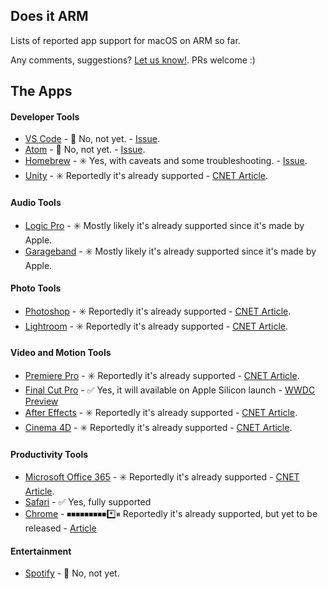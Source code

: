 Does it ARM
----

Lists of reported app support for macOS on ARM so far. 

Any comments, suggestions? [Let us know!](https://github.com/ThatGuySam/doesitarm/issues). PRs welcome :) 


## The Apps

#### Developer Tools

* [VS Code](https://code.visualstudio.com/) - 🚫 No, not yet. - [Issue](https://github.com/microsoft/vscode/issues/104780). 
* [Atom](https://atom.io/) - 🚫 No, not yet. - [Issue](https://github.com/atom/atom/issues/21078). 
* [Homebrew](https://brew.sh/) - ✳️ Yes, with caveats and some troubleshooting. - [Issue](https://github.com/Homebrew/brew/issues/7857). 
* [Unity](https://store.unity.com/download) - ✳️ Reportedly it's already supported - [CNET Article](https://www.cnet.com/news/microsoft-365-and-adobe-creative-cloud-will-support-mac-arm-natively/#:~:text=At%20its%20annual%20Worldwide%20Developers,which%20it%20calls%20Apple%20silicon.&text=Adobe's%20Creative%20Cloud%20software%20includes,InDesign%2C%20Premiere%20Pro%20and%20Illustrator.). 


#### Audio Tools

* [Logic Pro](https://www.apple.com/logic-pro/) - ✳️ Mostly likely it's already supported since it's made by Apple.
* [Garageband](https://www.apple.com/mac/garageband/) - ✳️ Mostly likely it's already supported since it's made by Apple.



#### Photo Tools

* [Photoshop](https://www.adobe.com/products/photoshop.html) - ✳️ Reportedly it's already supported - [CNET Article](https://www.cnet.com/news/microsoft-365-and-adobe-creative-cloud-will-support-mac-arm-natively/#:~:text=At%20its%20annual%20Worldwide%20Developers,which%20it%20calls%20Apple%20silicon.&text=Adobe's%20Creative%20Cloud%20software%20includes,InDesign%2C%20Premiere%20Pro%20and%20Illustrator.). 
* [Lightroom](https://www.adobe.com/products/photoshop-lightroom.html) - ✳️ Reportedly it's already supported - [CNET Article](https://www.cnet.com/news/microsoft-365-and-adobe-creative-cloud-will-support-mac-arm-natively/#:~:text=At%20its%20annual%20Worldwide%20Developers,which%20it%20calls%20Apple%20silicon.&text=Adobe's%20Creative%20Cloud%20software%20includes,InDesign%2C%20Premiere%20Pro%20and%20Illustrator.). 


#### Video and Motion Tools

* [Premiere Pro](https://www.adobe.com/products/premiere.html) - ✳️ Reportedly it's already supported - [CNET Article](https://www.cnet.com/news/microsoft-365-and-adobe-creative-cloud-will-support-mac-arm-natively/#:~:text=At%20its%20annual%20Worldwide%20Developers,which%20it%20calls%20Apple%20silicon.&text=Adobe's%20Creative%20Cloud%20software%20includes,InDesign%2C%20Premiere%20Pro%20and%20Illustrator.). 
* [Final Cut Pro](https://www.apple.com/final-cut-pro/) - ✅ Yes, it will available on Apple Silicon launch - [WWDC Preview](https://youtu.be/GEZhD3J89ZE?t=5844)
* [After Effects](https://www.adobe.com/products/aftereffects.html) - ✳️ Reportedly it's already supported - [CNET Article](https://www.cnet.com/news/microsoft-365-and-adobe-creative-cloud-will-support-mac-arm-natively/#:~:text=At%20its%20annual%20Worldwide%20Developers,which%20it%20calls%20Apple%20silicon.&text=Adobe's%20Creative%20Cloud%20software%20includes,InDesign%2C%20Premiere%20Pro%20and%20Illustrator.). 
* [Cinema 4D](https://www.maxon.net/en-us/products/cinema-4d/overview/) - ✳️ Reportedly it's already supported - [CNET Article](https://www.cnet.com/news/microsoft-365-and-adobe-creative-cloud-will-support-mac-arm-natively/#:~:text=At%20its%20annual%20Worldwide%20Developers,which%20it%20calls%20Apple%20silicon.&text=Adobe's%20Creative%20Cloud%20software%20includes,InDesign%2C%20Premiere%20Pro%20and%20Illustrator.). 



#### Productivity Tools

* [Microsoft Office 365](https://www.microsoft.com/en-us/microsoft-365/office-365) - ✳️ Reportedly it's already supported - [CNET Article](https://www.cnet.com/news/microsoft-365-and-adobe-creative-cloud-will-support-mac-arm-natively/#:~:text=At%20its%20annual%20Worldwide%20Developers,which%20it%20calls%20Apple%20silicon.&text=Adobe's%20Creative%20Cloud%20software%20includes,InDesign%2C%20Premiere%20Pro%20and%20Illustrator.). 
* [Safari](https://www.apple.com/safari/) - ✅ Yes, fully supported
* [Chrome](https://www.google.com/chrome/) - ⏹⏹⏹⏹⏹⏹⏹⏹⏹*️⃣⏸ Reportedly it's already supported, but yet to be released - [Article](https://www.neowin.net/news/chrome-for-windows-on-arm-is-ready-but-google-isnt-releasing-it/)


#### Entertainment

* [Spotify](https://www.spotify.com/us/download/mac/) - 🚫 No, not yet.

